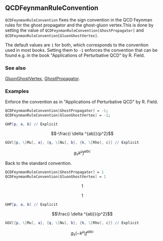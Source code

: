 ## QCDFeynmanRuleConvention

`QCDFeynmanRuleConvention` fixes the sign convention in the QCD Feynman rules for the ghost propagator and the ghost-gluon vertex.This is done by setting the value of `QCDFeynmanRuleConvention[GhostPropagator]` and `QCDFeynmanRuleConvention[GluonGhostVertex]`.

The default values are `1` for both, which corresponds to the convention used in most books. Setting them to `-1` enforces the convention that can be found e.g. in the book "Applications of Perturbative QCD" by R. Field.

### See also

[GluonGhostVertex](GluonGhostVertex), [GhostPropagator](GhostPropagator).

### Examples

Enforce the convention as in "Applications of Perturbative QCD" by R. Field.

```mathematica
QCDFeynmanRuleConvention[GhostPropagator] = -1;
QCDFeynmanRuleConvention[GluonGhostVertex] = -1;
```

```mathematica
GHP[p, a, b] // Explicit
```

$$-\frac{i \delta ^{ab}}{p^2}$$

```mathematica
GGV[{p, \[Mu], a}, {q, \[Nu], b}, {k, \[Rho], c}] // Explicit
```

$$g_s k^{\mu } f^{abc}$$

Back to the standard convention.

```mathematica
QCDFeynmanRuleConvention[GhostPropagator] = 1
QCDFeynmanRuleConvention[GluonGhostVertex] = 1
```

$$1$$

$$1$$

```mathematica
GHP[p, a, b] // Explicit
```

$$\frac{i \delta ^{ab}}{p^2}$$

```mathematica
GGV[{p, \[Mu], a}, {q, \[Nu], b}, {k, \[Rho], c}] // Explicit
```

$$g_s \left(-k^{\mu }\right) f^{abc}$$
